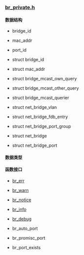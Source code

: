 




### [br_private.h](./br_private.md)

#### 数据结构

* bridge_id
* mac_addr
* port_id

* struct bridge_id
* struct mac_addr

* struct bridge_mcast_own_query
* struct bridge_mcast_other_query
* struct bridge_mcast_querier

* struct net_bridge_vlan
* struct net_bridge_fdb_entry

* struct net_bridge_port_group
* struct net_bridge
* struct net_bridge_port

#### 数据类型

#### 函数接口

* [br_err](./br_private.md#macro-func)
* [br_warn](./br_private.md#macro-func)
* [br_notice](./br_private.md#macro-func)
* [br_info](./br_private.md#macro-func)
* [br_debug](./br_private.md#macro-func)

* br_auto_port
* br_promisc_port
* br_port_exists